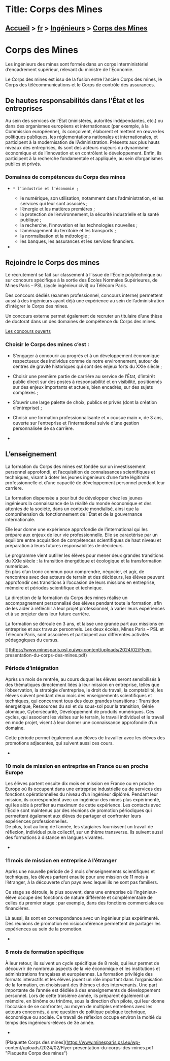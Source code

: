 # Title: Corps des Mines

## [Accueil](https://www.telecom-paris.fr "https://www.telecom-paris.fr") > [fr](https://www.telecom-paris.fr/fr "fr") > [Ingénieurs](https://www.telecom-paris.fr/fr/ingenieur "Ingénieurs") > [Corps des Mines](https://www.telecom-paris.fr/fr/ingenieur/corps-mines)

[](https://www.telecom-paris.fr/fr/accueil)

# Corps des Mines

Les ingénieurs des mines sont formés dans un corps interministériel
d’encadrement supérieur, relevant du ministre de l’Économie.

Le Corps des mines est issu de la fusion entre l’ancien Corps des mines, le
Corps des télécommunications et le Corps de contrôle des assurances.

## De hautes responsabilités dans l’État et les entreprises

Au sein des services de l’État (ministères, autorités indépendantes, etc.) ou
dans des organismes européens et internationaux (par exemple, à la Commission
européenne), ils conçoivent, élaborent et mettent en œuvre les politiques
publiques, les réglementations nationales et internationales, et participent à
la modernisation de l’Administration. Présents aux plus hauts niveaux des
entreprises, ils sont des acteurs majeurs du dynamisme économique et de
l’innovation et en contrôlent le développement. Enfin, ils participent à la
recherche fondamentale et appliquée, au sein d’organismes publics et privés.

### Domaines de compétences du Corps des mines

  *     * l’industrie et l’économie ;
    * le numérique, son utilisation, notamment dans l’administration, et les services qui leur sont associés ;
    * l’énergie et les matières premières ;
    * la protection de l’environnement, la sécurité industrielle et la santé publique ;
    * la recherche, l’innovation et les technologies nouvelles ;
    * l’aménagement du territoire et les transports ;
    * la normalisation et la métrologie ;
    * les banques, les assurances et les services financiers.

  * 

## Rejoindre le Corps des mines

Le recrutement se fait sur classement à l’issue de l’École polytechnique ou
sur concours spécifique à la sortie des Écoles Normales Supérieures, de Mines
Paris – PSL (cycle ingénieur civil) ou Télécom Paris.

Des concours dédiés (examen professionnel, concours interne) permettent aussi
à des ingénieurs ayant déjà une expérience au sein de l’administration
d’intégrer le Corps des mines.

Un concours externe permet également de recruter un titulaire d’une thèse de
doctorat dans un des domaines de compétence du Corps des mines.

[Les concours ouverts](https://www.economie.gouv.fr/cge/concours "Les concours
ouverts")

### Choisir le Corps des mines c’est :

  * S’engager à concourir au progrès et à un développement économique respectueux des individus comme de notre environnement, autour de centres de gravité historiques qui sont des enjeux forts du XXIe siècle ;
  * Choisir une première partie de carrière au service de l’État, d’intérêt public direct sur des postes à responsabilité et en visibilité, positionnés sur des enjeux importants et actuels, bien encadrés, sur des sujets complexes ;
  * S’ouvrir une large palette de choix, publics et privés (dont la création d’entreprise) ;
  * Choisir une formation professionnalisante et « cousue main », de 3 ans, ouverte sur l’entreprise et l’international suivie d’une gestion personnalisée de sa carrière.

  * 

## L’enseignement

La formation du Corps des mines est fondée sur un investissement personnel
approfondi, et l’acquisition de connaissances scientifiques et techniques,
visant à doter les jeunes ingénieurs d’une forte légitimité professionnelle et
d’une capacité de développement personnel pendant leur carrière.

La formation dispensée a pour but de développer chez les jeunes ingénieurs la
connaissance de la réalité du monde économique et des attentes de la société,
dans un contexte mondialisé, ainsi que la compréhension du fonctionnement de
l’État et de la gouvernance internationale.

Elle leur donne une expérience approfondie de l’international qui les prépare
aux enjeux de leur vie professionnelle. Elle se caractérise par un équilibre
entre acquisition de compétences scientifiques de haut niveau et préparation à
leurs futures responsabilités de décideurs.

Le programme vient outiller les élèves pour mener deux grandes transitions du
XXIe siècle : la transition énergétique et écologique et la transformation
numérique.  
En plus d’un tronc commun pour comprendre, négocier, et agir, de rencontres
avec des acteurs de terrain et des décideurs, les élèves peuvent approfondir
ces transitions à l’occasion de leurs missions en entreprise, mémoire et
périodes scientifique et technique.

La direction de la formation du Corps des mines réalise un accompagnement
personnalisé des élèves pendant toute la formation, afin de les aider à
réfléchir à leur projet professionnel, à varier leurs expériences et à se
projeter dans leur future carrière.

La formation se déroule en 3 ans, et laisse une grande part aux missions en
entreprise et aux travaux personnels. Les deux écoles, Mines Paris – PSL et
Télécom Paris, sont associées et participent aux différentes activités
pédagogiques du cursus.

[](https://www.minesparis.psl.eu/wp-content/uploads/2024/02/Flyer-
presentation-du-corps-des-mines.pdf)

### Période d’intégration

Après un mois de rentrée, au cours duquel les élèves seront sensibilisés à des
thématiques directement liées à leur mission en entreprise, telles que
l’observation, la stratégie d’entreprise, le droit du travail, la
comptabilité, les élèves suivent pendant deux mois des enseignements
scientifiques et techniques, qui concernent tous des deux grandes transitions
: Transition énergétique, Ressources du sol et du sous-sol pour la transition,
Génie atomique, Cybersécurité, Développement de produits numériques. Ces
cycles, qui associent les visites sur le terrain, le travail individuel et le
travail en mode projet, visent à leur donner une connaissance approfondie d’un
domaine.

Cette période permet également aux élèves de travailler avec les élèves des
promotions adjacentes, qui suivent aussi ces cours.

  * 

### 10 mois de mission en entreprise en France ou en proche Europe

Les élèves partent ensuite dix mois en mission en France ou en proche Europe
où ils occupent dans une entreprise industrielle ou de services des fonctions
opérationnelles du niveau d’un ingénieur diplômé. Pendant leur mission, ils
correspondent avec un ingénieur des mines plus expérimenté, qui les aide à
profiter au maximum de cette expérience. Les contacts avec l’École sont
maintenus par des réunions de promotion périodiques qui permettent également
aux élèves de partager et confronter leurs expériences professionnelles.  
De plus, tout au long de l’année, les stagiaires fournissent un travail de
réflexion, individuel puis collectif, sur un thème transverse. Ils suivent
aussi des formations à distance en langues vivantes.

  * 

### 11 mois de mission en entreprise à l’étranger

Après une nouvelle période de 2 mois d’enseignements scientifiques et
techniques, les élèves partent ensuite pour une mission de 11 mois à
l’étranger, à la découverte d’un pays avec lequel ils ne sont pas familiers.

Ce stage se déroule, le plus souvent, dans une entreprise où l’ingénieur-élève
occupe des fonctions de nature différente et complémentaire de celles du
premier stage : par exemple, dans des fonctions commerciales ou financières.

Là aussi, ils sont en correspondance avec un ingénieur plus expérimenté. Des
réunions de promotion en visioconférence permettent de partager les
expériences au sein de la promotion.

  * 

### 8 mois de formation spécifique

À leur retour, ils suivent un cycle spécifique de 8 mois, qui leur permet de
découvrir de nombreux aspects de la vie économique et les institutions et
administrations françaises et européennes. La formation privilégie des formats
interactifs et les élèves jouent un rôle important dans l’organisation de la
formation, en choisissant des thèmes et des intervenants. Une part importante
de l’année est dédiée à des enseignements de développement personnel. Lors de
cette troisième année, ils préparent également un mémoire, en binôme ou
trinôme, sous la direction d’un pilote, qui leur donne l’occasion de se
confronter, au moyen de multiples entretiens avec les acteurs concernés, à une
question de politique publique technique, économique ou sociale. Ce travail de
réflexion occupe environ la moitié du temps des ingénieurs-élèves de 3e année.

  * 

[Plaquette Corps des mines](https://www.minesparis.psl.eu/wp-
content/uploads/2024/02/Flyer-presentation-du-corps-des-mines.pdf "Plaquette
Corps des mines")

